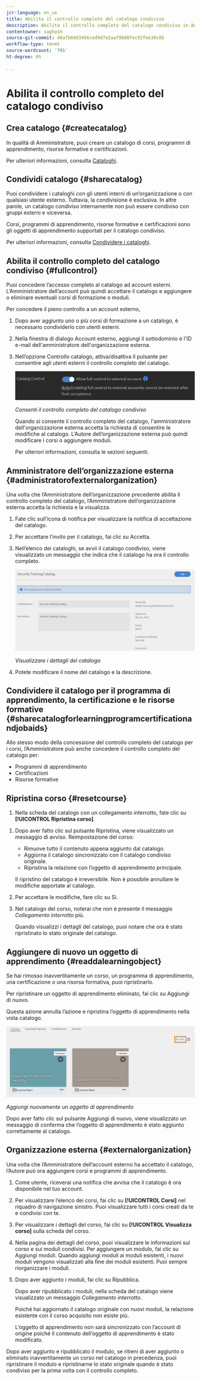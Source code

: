 ```yaml
---
jcr-language: en_us
title: Abilita il controllo completo del catalogo condiviso
description: Abilita il controllo completo del catalogo condiviso in Adobe Learning Manager
contentowner: saghosh
source-git-commit: 46afb6603456ced9d7e2aaf98d07ec92fee30c0b
workflow-type: tm+mt
source-wordcount: '791'
ht-degree: 0%

---
```




# Abilita il controllo completo del catalogo condiviso

## Crea catalogo {#createcatalog}

In qualità di Amministratore, puoi creare un catalogo di corsi, programmi di apprendimento, risorse formative e certificazioni.

Per ulteriori informazioni, consulta [Cataloghi](/help/migrated/administrators/feature-summary/catalogs.md).

## Condividi catalogo {#sharecatalog}

Puoi condividere i cataloghi con gli utenti interni di un’organizzazione o con qualsiasi utente esterno. Tuttavia, la condivisione è esclusiva. In altre parole, un catalogo condiviso internamente non può essere condiviso con gruppi esterni e viceversa.

Corsi, programmi di apprendimento, risorse formative e certificazioni sono gli oggetti di apprendimento supportati per il catalogo condiviso.

Per ulteriori informazioni, consulta [Condividere i cataloghi](/help/migrated/administrators/feature-summary/catalogs.md).

## Abilita il controllo completo del catalogo condiviso {#fullcontrol}

Puoi concedere l’accesso completo al catalogo ad account esterni. L’Amministratore dell’account può quindi accettare il catalogo e aggiungere o eliminare eventuali corsi di formazione o moduli.

Per concedere il pieno controllo a un account esterno,

1. Dopo aver aggiunto uno o più corsi di formazione a un catalogo, è necessario condividerlo con utenti esterni.
1. Nella finestra di dialogo Account esterno, aggiungi il sottodominio e l&#39;ID e-mail dell&#39;amministratore dell&#39;organizzazione esterna.
1. Nell’opzione Controllo catalogo, attiva/disattiva il pulsante per consentire agli utenti esterni il controllo completo del catalogo.

   ![](assets/catalog-control.png)

   *Consenti il controllo completo del catalogo condiviso*

   Quando si consente il controllo completo del catalogo, l&#39;amministratore dell&#39;organizzazione esterna accetta la richiesta di consentire le modifiche al catalogo. L’Autore dell’organizzazione esterna può quindi modificare i corsi o aggiungere moduli.

   Per ulteriori informazioni, consulta le sezioni seguenti.

## Amministratore dell’organizzazione esterna {#administratorofexternalorganization}

Una volta che l’Amministratore dell’organizzazione precedente abilita il controllo completo del catalogo, l’Amministratore dell’organizzazione esterna accetta la richiesta e la visualizza.

1. Fate clic sull’icona di notifica per visualizzare la notifica di accettazione del catalogo.

   <!--![](assets/notification-to-acceptcatalog.png)-->

1. Per accettare l’invito per il catalogo, fai clic su Accetta.
1. Nell’elenco dei cataloghi, se avvii il catalogo condiviso, viene visualizzato un messaggio che indica che il catalogo ha ora il controllo completo.

   ![](assets/catalog-details.png)

   *Visualizzare i dettagli del catalogo*

1. Potete modificare il nome del catalogo e la descrizione.

## Condividere il catalogo per il programma di apprendimento, la certificazione e le risorse formative {#sharecatalogforlearningprogramcertificationandjobaids}

Allo stesso modo della concessione del controllo completo del catalogo per i corsi, l’Amministratore può anche concedere il controllo completo del catalogo per:

* Programmi di apprendimento
* Certificazioni
* Risorse formative

## Ripristina corso {#resetcourse}

1. Nella scheda del catalogo con un collegamento interrotto, fate clic su **[!UICONTROL Ripristina corso]**.

<!-- ![](assets/reset-course.png)-->

1. Dopo aver fatto clic sul pulsante Ripristina, viene visualizzato un messaggio di avviso. Reimpostazione del corso:

   * Rimuove tutto il contenuto appena aggiunto dal catalogo.
   * Aggiorna il catalogo sincronizzato con il catalogo condiviso originale.
   * Ripristina la relazione con l’oggetto di apprendimento principale.

   Il ripristino del catalogo è irreversibile. Non è possibile annullare le modifiche apportate al catalogo.

1. Per accettare le modifiche, fare clic su Sì.
1. Nel catalogo del corso, noterai che non è presente il messaggio *Collegamento interrotto* più.

   Quando visualizzi i dettagli del catalogo, puoi notare che ora è stato ripristinato lo stato originale del catalogo.

## Aggiungere di nuovo un oggetto di apprendimento {#readdalearningobject}

Se hai rimosso inavvertitamente un corso, un programma di apprendimento, una certificazione o una risorsa formativa, puoi ripristinarlo.

Per ripristinare un oggetto di apprendimento eliminato, fai clic su Aggiungi di nuovo.

Questa azione annulla l’azione e ripristina l’oggetto di apprendimento nella vista catalogo.

![](assets/re-add-button.png)

*Aggiungi nuovamente un oggetto di apprendimento*

Dopo aver fatto clic sul pulsante Aggiungi di nuovo, viene visualizzato un messaggio di conferma che l’oggetto di apprendimento è stato aggiunto correttamente al catalogo.

## Organizzazione esterna {#externalorganization}

Una volta che l’Amministratore dell’account esterno ha accettato il catalogo, l’Autore può ora aggiungere corsi e programmi di apprendimento.

1. Come utente, riceverai una notifica che avvisa che il catalogo è ora disponibile nel tuo account.
1. Per visualizzare l’elenco dei corsi, fai clic su **[!UICONTROL Corsi]** nel riquadro di navigazione sinistro. Puoi visualizzare tutti i corsi creati da te e condivisi con te.
1. Per visualizzare i dettagli del corso, fai clic su **[!UICONTROL Visualizza corso]** sulla scheda del corso.

   <!--![](assets/view-course.png)-->

1. Nella pagina dei dettagli del corso, puoi visualizzare le informazioni sul corso e sui moduli condivisi. Per aggiungere un modulo, fai clic su Aggiungi moduli. Quando aggiungi moduli ai moduli esistenti, i nuovi moduli vengono visualizzati alla fine dei moduli esistenti. Puoi sempre riorganizzare i moduli.
1. Dopo aver aggiunto i moduli, fai clic su Ripubblica.

   Dopo aver ripubblicato i moduli, nella scheda del catalogo viene visualizzato un messaggio *Collegamento interrotto*.

   Poiché hai aggiornato il catalogo originale con nuovi moduli, la relazione esistente con il corso acquisito non esiste più.

   L’oggetto di apprendimento non sarà sincronizzato con l’account di origine poiché il contenuto dell’oggetto di apprendimento è stato modificato.

   <!--![](assets/link-broken.png)-->

Dopo aver aggiunto e ripubblicato il modulo, se ritieni di aver aggiunto o eliminato inavvertitamente un corso nel catalogo in precedenza, puoi ripristinare il modulo e ripristinarne lo stato originale quando è stato condiviso per la prima volta con il controllo completo.
